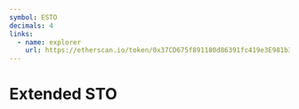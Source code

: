 ```yaml
---
symbol: ESTO
decimals: 4
links:
  - name: explorer
    url: https://etherscan.io/token/0x37CD675f891180d86391fc419e3E981b34e42280
---
```


# Extended STO
